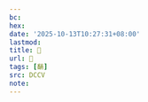 ```yaml
---
bc:
hex:
date: '2025-10-13T10:27:31+08:00'
lastmod:
title: 􅎣
url: 􅎣
tags: [䭱]
src: DCCV
note:
---
```


